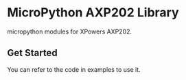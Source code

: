 MicroPython AXP202 Library
===========================

micropython modules for XPowers AXP202.

Get Started
------------

You can refer to the code in examples to use it.
